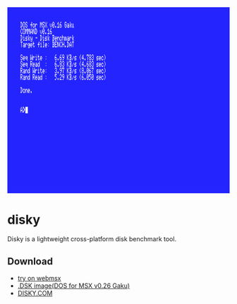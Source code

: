 <img src="https://raw.githubusercontent.com/renatus-xxxx/disky/main/images/tether.png" title="tether" />

# disky
Disky is a lightweight cross-platform disk benchmark tool.

## Download
- [try on webmsx](https://webmsx.org/?MACHINE=MSXTRJ&DISKA_URL=https://raw.githubusercontent.com/renatus-xxxx/disky/main/bin/DISKY.DSK&FAST_BOOT)
- [.DSK image(DOS for MSX v0.26 Gaku)](https://raw.githubusercontent.com/renatus-xxxx/disky/main/bin/DISKY.DSK)
- [DISKY.COM](https://raw.githubusercontent.com/renatus-xxxx/disky/main/bin/DISKY.COM)